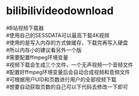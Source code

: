 # bilibilivideodownload

#B站视频下载器  
#使用自己的SESSDATA可以最高下载4K视频  
#使用的是写入内存的方式做缓存，下载完再写入硬盘  
#所以内存小的建议看另外一个版  
#需要配置ffmpeg环境变量  
#视频下载会生成三个文件，一个无声视频一个音频文件  
#配置好ffmpeg环境变量后会自动合成视频和音频文件  
#可根据用户UID和页数进行用户的全部视频下载  
#想要自动获取页数的自己可以下代码去修改一下即可  
